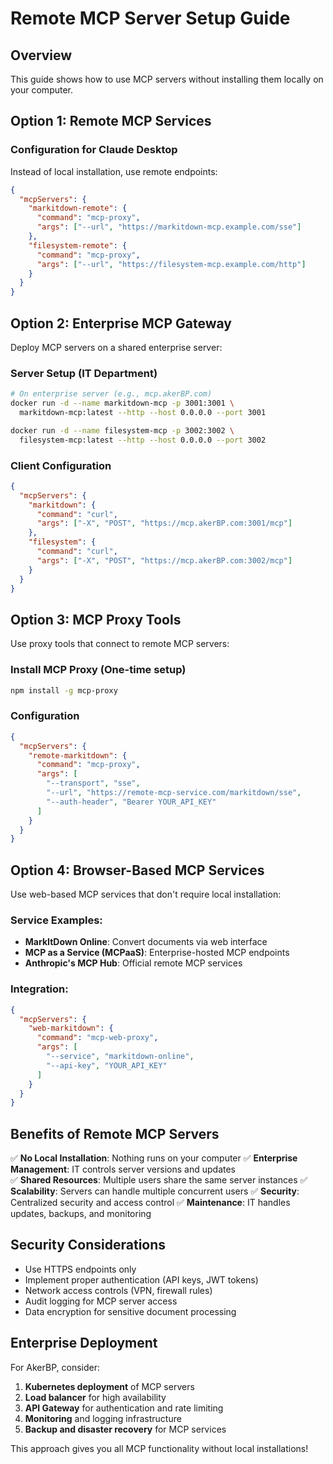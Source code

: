 # Remote MCP Server Setup Guide

## Overview
This guide shows how to use MCP servers without installing them locally on your computer.

## Option 1: Remote MCP Services

### Configuration for Claude Desktop
Instead of local installation, use remote endpoints:

```json
{
  "mcpServers": {
    "markitdown-remote": {
      "command": "mcp-proxy",
      "args": ["--url", "https://markitdown-mcp.example.com/sse"]
    },
    "filesystem-remote": {
      "command": "mcp-proxy", 
      "args": ["--url", "https://filesystem-mcp.example.com/http"]
    }
  }
}
```

## Option 2: Enterprise MCP Gateway

Deploy MCP servers on a shared enterprise server:

### Server Setup (IT Department)
```bash
# On enterprise server (e.g., mcp.akerBP.com)
docker run -d --name markitdown-mcp -p 3001:3001 \
  markitdown-mcp:latest --http --host 0.0.0.0 --port 3001

docker run -d --name filesystem-mcp -p 3002:3002 \
  filesystem-mcp:latest --http --host 0.0.0.0 --port 3002
```

### Client Configuration
```json
{
  "mcpServers": {
    "markitdown": {
      "command": "curl",
      "args": ["-X", "POST", "https://mcp.akerBP.com:3001/mcp"]
    },
    "filesystem": {
      "command": "curl", 
      "args": ["-X", "POST", "https://mcp.akerBP.com:3002/mcp"]
    }
  }
}
```

## Option 3: MCP Proxy Tools

Use proxy tools that connect to remote MCP servers:

### Install MCP Proxy (One-time setup)
```bash
npm install -g mcp-proxy
```

### Configuration
```json
{
  "mcpServers": {
    "remote-markitdown": {
      "command": "mcp-proxy",
      "args": [
        "--transport", "sse",
        "--url", "https://remote-mcp-service.com/markitdown/sse",
        "--auth-header", "Bearer YOUR_API_KEY"
      ]
    }
  }
}
```

## Option 4: Browser-Based MCP Services

Use web-based MCP services that don't require local installation:

### Service Examples:
- **MarkItDown Online**: Convert documents via web interface
- **MCP as a Service (MCPaaS)**: Enterprise-hosted MCP endpoints
- **Anthropic's MCP Hub**: Official remote MCP services

### Integration:
```json
{
  "mcpServers": {
    "web-markitdown": {
      "command": "mcp-web-proxy",
      "args": [
        "--service", "markitdown-online",
        "--api-key", "YOUR_API_KEY"
      ]
    }
  }
}
```

## Benefits of Remote MCP Servers

✅ **No Local Installation**: Nothing runs on your computer
✅ **Enterprise Management**: IT controls server versions and updates  
✅ **Shared Resources**: Multiple users share the same server instances
✅ **Scalability**: Servers can handle multiple concurrent users
✅ **Security**: Centralized security and access control
✅ **Maintenance**: IT handles updates, backups, and monitoring

## Security Considerations

- Use HTTPS endpoints only
- Implement proper authentication (API keys, JWT tokens)
- Network access controls (VPN, firewall rules)
- Audit logging for MCP server access
- Data encryption for sensitive document processing

## Enterprise Deployment

For AkerBP, consider:

1. **Kubernetes deployment** of MCP servers
2. **Load balancer** for high availability
3. **API Gateway** for authentication and rate limiting
4. **Monitoring** and logging infrastructure
5. **Backup and disaster recovery** for MCP services

This approach gives you all MCP functionality without local installations!